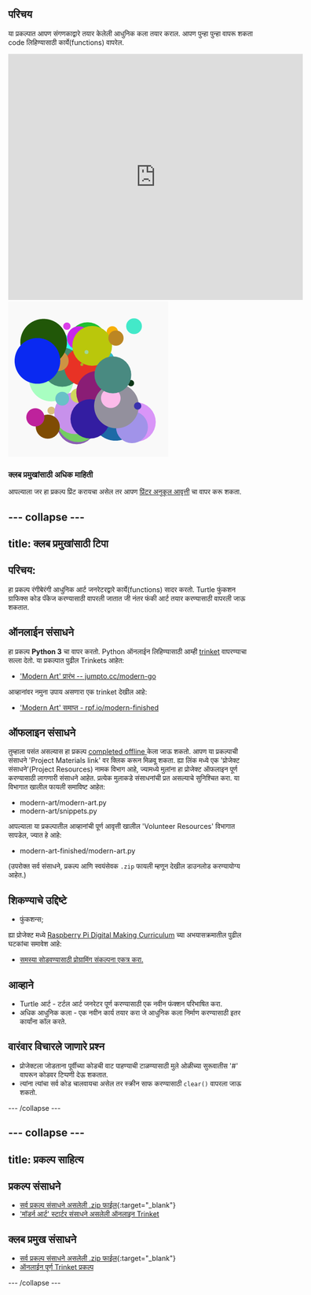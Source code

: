 ## परिचय

या प्रकल्पात आपण संगणकाद्वारे तयार केलेली आधुनिक कला तयार कराल. आपण पुन्हा पुन्हा वापरू शकता code लिहिण्यासाठी कार्ये(functions) वापरेल.

<div class="trinket">
  <iframe src="https://trinket.io/embed/python/47bbc2fc2b?outputOnly=true&start=result" width="600" height="500" frameborder="0" marginwidth="0" marginheight="0" allowfullscreen>
  </iframe>
  <img src="images/modern-finished.png">
</div>

### क्लब प्रमुखांसाठी अधिक माहिती

आपल्याला जर हा प्रकल्प प्रिंट करायचा असेल तर आपण [प्रिंटर अनुकूल आवृत्ती](https://projects.raspberrypi.org/mr-IN/projects/modern-art/print) चा वापर करू शकता.

--- collapse ---
---
title: क्लब प्रमुखांसाठी टिपा
---

## परिचय:

हा प्रकल्प रंगीबेरंगी आधुनिक आर्ट जनरेटरद्वारे कार्ये(functions) सादर करतो. Turtle फुंकशन ग्राफिक्स कोड पॅकेज करण्यासाठी वापरली जातात जी नंतर फंकी आर्ट तयार करण्यासाठी वापरली जाऊ शकतात.

## ऑनलाईन संसाधने

हा प्रकल्प **Python 3** चा वापर करतो. Python ऑनलाईन लिहिण्यासाठी आम्ही [trinket](https://trinket.io/) वापरण्याचा सल्ला देतो. या प्रकल्पात पुढील Trinkets आहेत:

* ['Modern Art' प्रारंभ -- jumpto.cc/modern-go](http://jumpto.cc/modern-go)

आव्हानांवर नमुना उपाय असणारा एक trinket देखील आहे:

* ['Modern Art' समाप्त - rpf.io/modern-finished](https://rpf.io/modern-finished)

## ऑफलाइन संसाधने

तुम्हाला पसंत असल्यास हा प्रकल्प [ completed offline ](https://www.codeclubprojects.org/en-GB/resources/python-working-offline/)केला जाऊ शकतो. आपण या प्रकल्पाची संसाधने 'Project Materials link' वर​ क्लिक करून मिळवू शकता. ह्या लिंक मध्ये एक 'प्रोजेक्ट संसाधने'(Project Resources) नामक विभाग आहे, ज्यामध्ये मुलांना हा प्रोजेक्ट ऑफलाइन पूर्ण करण्यासाठी लागणारी संसाधने आहेत. प्रत्येक मुलाकडे संसाधनांची प्रत असल्याचे सुनिश्चित करा. या विभागात खालील फायली समाविष्ट आहेत:

* modern-art/modern-art.py
* modern-art/snippets.py

आपल्याला या प्रकल्पातील आव्हानांची पूर्ण आवृत्ती खालील 'Volunteer Resources' विभागात सापडेल, ज्यात हे आहे:

* modern-art-finished/modern-art.py

(उपरोक्त सर्व संसाधने, प्रकल्प आणि स्वयंसेवक `.zip` फायली म्हणून देखील डाउनलोड करण्यायोग्य आहेत.)

## शिकण्याचे उद्दिष्टे

* फुंकशन्स;

ह्या प्रोजेक्ट मध्ये [Raspberry Pi Digital Making Curriculum](http://rpf.io/curriculum) च्या अभयासक्रमातील पुढील घटकांचा समावेश आहे:

* [समस्या सोडवण्यासाठी प्रोग्रामिंग संकल्पना एकत्र करा.](https://www.raspberrypi.org/curriculum/programming/builder)

## आव्हाने

* Turtle आर्ट - टर्टल आर्ट जनरेटर पूर्ण करण्यासाठी एक नवीन फंक्शन परिभाषित करा.
* अधिक आधुनिक कला - एक नवीन कार्य तयार करा जे आधुनिक कला निर्माण करण्यासाठी इतर कार्यांना कॉल करते.

## वारंवार विचारले जाणारे प्रश्न

* प्रोजेक्टला जोडताना पूर्वीच्या कोडची वाट पाहण्याची टाळण्यासाठी मुले ओळीच्या सुरूवातीस '#' वापरून कोडवर टिप्पणी देऊ शकतात.
* त्यांना त्यांचा सर्व कोड चालवायचा असेल तर स्क्रीन साफ करण्यासाठी `clear()` वापरला जाऊ शकतो. 

--- /collapse ---

--- collapse ---
---
title: प्रकल्प साहित्य
---

## प्रकल्प संसाधने

* [सर्व प्रकल्प संसाधने असलेली .zip फाईल](http://rpf.io/p/mr-IN/modern-art-go){:target="_blank"}
* ['मॉडर्न आर्ट' स्टार्टर संसाधने असलेली ऑनलाइन Trinket](http://jumpto.cc/modern-go)

## क्लब प्रमुख संसाधने

* [सर्व प्रकल्प संसाधने असलेली .zip फाईल](http://rpf.io/p/mr-IN/modern-art-get){:target="_blank"}
* [ऑनलाईन पूर्ण Trinket प्रकल्प](https://trinket.io/python/47bbc2fc2b)

--- /collapse ---